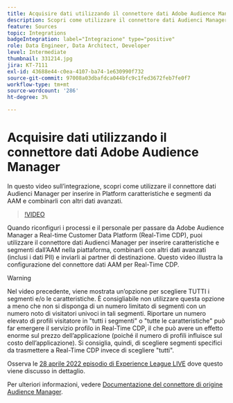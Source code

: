 ```yaml
---
title: Acquisire dati utilizzando il connettore dati Adobe Audience Manager
description: Scopri come utilizzare il connettore dati Audienci Manager per inserire in Platform caratteristiche e segmenti da AAM e combinarli con altri dati avanzati.
feature: Sources
topic: Integrations
badgeIntegration: label="Integrazione" type="positive"
role: Data Engineer, Data Architect, Developer
level: Intermediate
thumbnail: 331214.jpg
jira: KT-7111
exl-id: 43688e44-c0ea-4107-ba74-1e630990f732
source-git-commit: 97008a03dbafdca044bfc9c1fed3672feb7fe0f7
workflow-type: tm+mt
source-wordcount: '286'
ht-degree: 3%

---
```


# Acquisire dati utilizzando il connettore dati Adobe Audience Manager

In questo video sull’integrazione, scopri come utilizzare il connettore dati Audienci Manager per inserire in Platform caratteristiche e segmenti da AAM e combinarli con altri dati avanzati.

>[!VIDEO](https://video.tv.adobe.com/v/331214/?quality=12&learn=on)

Quando riconfiguri i processi e il personale per passare da Adobe Audience Manager a Real-time Customer Data Platform (Real-Time CDP), puoi utilizzare il connettore dati Audienci Manager per inserire caratteristiche e segmenti dall’AAM nella piattaforma, combinarli con altri dati avanzati (inclusi i dati PII) e inviarli ai partner di destinazione. Questo video illustra la configurazione del connettore dati AAM per Real-Time CDP.

>[!WARNING]
>
>Nel video precedente, viene mostrata un’opzione per scegliere TUTTI i segmenti e/o le caratteristiche. È consigliabile non utilizzare questa opzione a meno che non si disponga di un numero limitato di segmenti con un numero noto di visitatori univoci in tali segmenti. Riportare un numero elevato di profili visitatore in &quot;tutti i segmenti&quot; o &quot;tutte le caratteristiche&quot; può far emergere il servizio profilo in Real-Time CDP, il che può avere un effetto enorme sul prezzo dell’applicazione (poiché il numero di profili influisce sul costo dell’applicazione). Si consiglia, quindi, di scegliere segmenti specifici da trasmettere a Real-Time CDP invece di scegliere &quot;tutti&quot;.
>
>Osserva le [28 aprile 2022 episodio di Experience League LIVE](https://experienceleague.adobe.com/docs/experience-league-live-events/events/episodes/exl-live-episode-04-28-22.html?lang=it) dove questo viene discusso in dettaglio.

Per ulteriori informazioni, vedere [Documentazione del connettore di origine Audience Manager](https://experienceleague.adobe.com/docs/experience-platform/sources/connectors/adobe-applications/audience-manager.html).
